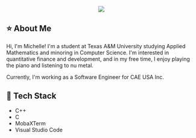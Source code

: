 <p align="center">
  <img src="https://github.com/user-attachments/assets/768409e9-9e7b-438b-96f0-4beb86c5bf34" />
</p>


## ⭐ About Me
Hi, I'm Michelle! I'm a student at Texas A&M University studying Applied Mathematics and minoring in Computer Science. I'm interested in quantitative finance and development, and in my free time, I enjoy playing the piano and listening to nu metal.

Currently, I'm working as a Software Engineer for CAE USA Inc.

## 🌿 Tech Stack
- C++
- C
- MobaXTerm
- Visual Studio Code






<!--
**michellepage/michellepage** is a ✨ _special_ ✨ repository because its `README.md` (this file) appears on your GitHub profile.

Here are some ideas to get you started:

- 🔭 I’m currently working on ...
- 🌱 I’m currently learning ...
- 👯 I’m looking to collaborate on ...
- 🤔 I’m looking for help with ...
- 💬 Ask me about ...
- 📫 How to reach me: ...
- 😄 Pronouns: ...
- ⚡ Fun fact: ...
-->

